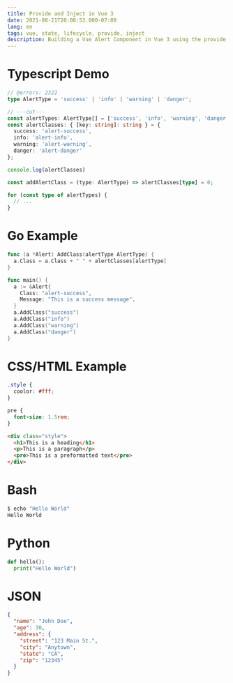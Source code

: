 ```yaml
---
title: Provide and Inject in Vue 3
date: 2021-08-21T20:08:53.000-07:00
lang: en
tags: vue, state, lifecycle, provide, inject
description: Building a Vue Alert Component in Vue 3 using the provide and inject directives.
---
```


# Typescript Demo

```ts twoslash {1-4} title="vite.config.ts" meta data
// @errors: 2322
type AlertType = 'success' | 'info' | 'warning' | 'danger';

// ---cut---
const alertTypes: AlertType[] = ['success', 'info', 'warning', 'danger'];
const alertClasses: { [key: string]: string } = {
  success: 'alert-success',
  info: 'alert-info',
  warning: 'alert-warning',
  danger: 'alert-danger'
};

console.log(alertClasses)

const addAlertClass = (type: AlertType) => alertClasses[type] = 0;

for (const type of alertTypes) {
  // ...
}

```

# Go Example
```go {1-4}
func (a *Alert) AddClass(alertType AlertType) {
  a.Class = a.Class + " " + alertClasses[alertType]
}

func main() {
  a := &Alert{
    Class: "alert-success",
    Message: "This is a success message",
  }
  a.AddClass("success")
  a.AddClass("info")
  a.AddClass("warning")
  a.AddClass("danger")
}
```

# CSS/HTML Example

```css
.style {
  coolor: #fff;
}

pre {
  font-size: 1.5rem;
}
```

```html
<div class="style">
  <h1>This is a heading</h1>
  <p>This is a paragraph</p>
  <pre>This is a preformatted text</pre>
</div>
```

# Bash

```bash
$ echo "Hello World"  
Hello World
```

# Python
```python
def hello():
  print("Hello World")


```

# JSON
```json
{
  "name": "John Doe",
  "age": 30,
  "address": {
    "street": "123 Main St.",
    "city": "Anytown",
    "state": "CA",
    "zip": "12345"
  }
}
```

#